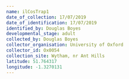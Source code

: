 ```yaml
---
name: ilCosTrap1
date_of_collection: 17/07/2019
date_of_identification: 17/07/2019
identified_by: Douglas Boyes
developmental_stage: adult
collected_by: Douglas Boyes
collector_organisation: University of Oxford
collector_id: Ox0054
collection_site: Wytham, nr Ant Hills
latitude: 51.764317
longitude: -1.3270131
---
```

